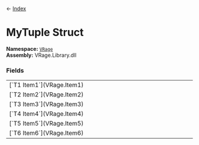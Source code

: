 ← [Index](index)
# MyTuple Struct
**Namespace:** [`VRage`](VRage)  
**Assembly:** VRage.Library.dll  
### Fields
<table style="width:100%;display:table">
<tr><td>[`T1 Item1`](VRage.Item1)</td><td></td></tr>
<tr><td>[`T2 Item2`](VRage.Item2)</td><td></td></tr>
<tr><td>[`T3 Item3`](VRage.Item3)</td><td></td></tr>
<tr><td>[`T4 Item4`](VRage.Item4)</td><td></td></tr>
<tr><td>[`T5 Item5`](VRage.Item5)</td><td></td></tr>
<tr><td>[`T6 Item6`](VRage.Item6)</td><td></td></tr>
</table>
